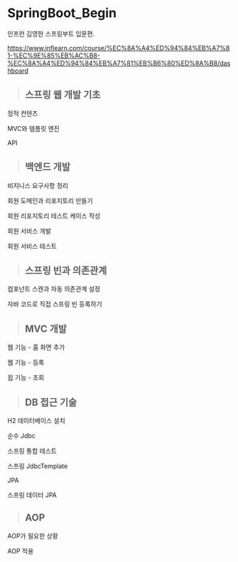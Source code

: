 # SpringBoot_Begin
인프런 김영한 스프링부트 입문편.  

https://www.inflearn.com/course/%EC%8A%A4%ED%94%84%EB%A7%81-%EC%9E%85%EB%AC%B8-%EC%8A%A4%ED%94%84%EB%A7%81%EB%B6%80%ED%8A%B8/dashboard
>## 스프링 웹 개발 기초
정적 컨텐츠  
   
MVC와 템플릿 엔진   

API   


>## 백엔드 개발
비지니스 요구사항 정리 
   
회원 도메인과 리포지토리 만들기   

회원 리포지토리 테스트 케이스 작성   

회원 서비스 개발   

회원 서비스 테스트   

>## 스프링 빈과 의존관계
컴포넌트 스캔과 자동 의존관계 설정  
   
자바 코드로 직접 스프링 빈 등록하기   

>## MVC 개발
웹 기능 - 홈 화면 추가   
   
웹 기능 - 등록   

윕 기능 - 조회   

>## DB 접근 기술
H2 데이터베이스 설치   
   
순수 Jdbc   

스프링 통합 테스트   

스프링 JdbcTemplate   

JPA   

스프링 데이터 JPA   

>## AOP
AOP가 필요한 상황   
   
AOP 적용  
